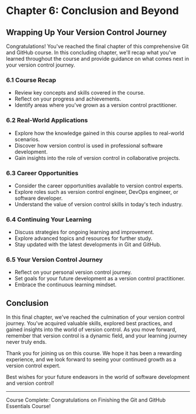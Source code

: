 # Chapter 6: Conclusion and Beyond

## Wrapping Up Your Version Control Journey

Congratulations! You've reached the final chapter of this comprehensive Git and GitHub course. In this concluding chapter, we'll recap what you've learned throughout the course and provide guidance on what comes next in your version control journey.

### 6.1 Course Recap

- Review key concepts and skills covered in the course.
- Reflect on your progress and achievements.
- Identify areas where you've grown as a version control practitioner.

### 6.2 Real-World Applications

- Explore how the knowledge gained in this course applies to real-world scenarios.
- Discover how version control is used in professional software development.
- Gain insights into the role of version control in collaborative projects.

### 6.3 Career Opportunities

- Consider the career opportunities available to version control experts.
- Explore roles such as version control engineer, DevOps engineer, or software developer.
- Understand the value of version control skills in today's tech industry.

### 6.4 Continuing Your Learning

- Discuss strategies for ongoing learning and improvement.
- Explore advanced topics and resources for further study.
- Stay updated with the latest developments in Git and GitHub.

### 6.5 Your Version Control Journey

- Reflect on your personal version control journey.
- Set goals for your future development as a version control practitioner.
- Embrace the continuous learning mindset.

## Conclusion

In this final chapter, we've reached the culmination of your version control journey. You've acquired valuable skills, explored best practices, and gained insights into the world of version control. As you move forward, remember that version control is a dynamic field, and your learning journey never truly ends.

Thank you for joining us on this course. We hope it has been a rewarding experience, and we look forward to seeing your continued growth as a version control expert.

Best wishes for your future endeavors in the world of software development and version control!

---

Course Complete: Congratulations on Finishing the Git and GitHub Essentials Course!
